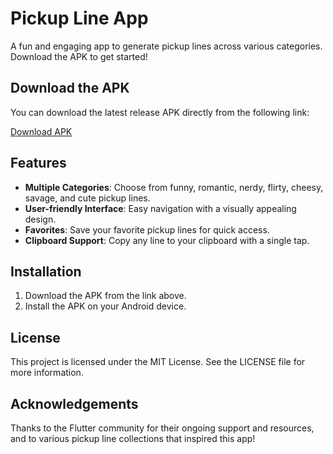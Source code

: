 # Pickup Line App

A fun and engaging app to generate pickup lines across various categories. Download the APK to get started!

## Download the APK

You can download the latest release APK directly from the following link:

[Download APK](https://github.com/CodeWithVaruag/pickup_lines/releases/latest/download/app-release.apk)

## Features

- **Multiple Categories**: Choose from funny, romantic, nerdy, flirty, cheesy, savage, and cute pickup lines.
- **User-friendly Interface**: Easy navigation with a visually appealing design.
- **Favorites**: Save your favorite pickup lines for quick access.
- **Clipboard Support**: Copy any line to your clipboard with a single tap.

## Installation

1. Download the APK from the link above.
2. Install the APK on your Android device.

## License

This project is licensed under the MIT License. See the LICENSE file for more information.

## Acknowledgements

Thanks to the Flutter community for their ongoing support and resources, and to various pickup line collections that inspired this app!
